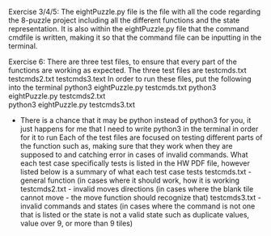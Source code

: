 Exercise 3/4/5:
The eightPuzzle.py file is the file with all the code regarding the 8-puzzle project including all the different functions and the state representation.
It is also within the eightPuzzle.py file that the command cmdfile is written, making it so that the command file can be inputting in the terminal.

Exercise 6:
There are three test files, to ensure that every part of the functions are working as expected. The three test files are
	testcmds.txt
	testcmds2.txt
	testcmds3.text
In order to run these files, put the following into the terminal
	python3 eightPuzzle.py testcmds.txt
	python3 eightPuzzle.py testcmds2.txt	
	python3 eightPuzzle.py testcmds3.txt
* There is a chance that it may be python instead of python3 for you, it just happens for me that I need to write python3 in the terminal in order for it to run
Each of the test files are focused on testing different parts of the function such as, making sure that they work when they are supposed to and catching error in cases of invalid commands. What each test case specifically tests is listed in the HW PDF file, however listed below is a summary of what each test case tests
	testcmds.txt - general function (in cases where it should work, how it is working
	testcmds2.txt - invalid moves directions (in cases where the blank tile cannot move - the move function should recognize that)
	testcmds3.txt - invalid commands and states (in cases where the command is not one that is listed or the state is not a valid state such as duplicate values, value over 9, or more than 9 tiles)
